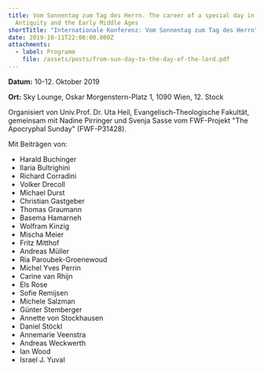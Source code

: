 ```yaml
---
title: Vom Sonnentag zum Tag des Herrn. The career of a special day in Late
  Antiquity and the Early Middle Ages
shortTitle: "Internationale Konferenz: Vom Sonnentag zum Tag des Herrn"
date: 2019-10-11T22:00:00.000Z
attachments:
  - label: Programm
    file: /assets/posts/from-sun-day-to-the-day-of-the-lord.pdf
---
```


**Datum:** 10-12. Oktober 2019

**Ort:** Sky Lounge, Oskar Morgenstern-Platz 1, 1090 Wien, 12. Stock

Organisiert von Univ.Prof. Dr. Uta Heil, Evangelisch-Theologische Fakultät,
gemeinsam mit Nadine Pirringer und Svenja Sasse vom FWF-Projekt "The Apocryphal
Sunday" (FWF-P31428).

Mit Beiträgen von:

- Harald Buchinger
- Ilaria Bultrighini
- Richard Corradini
- Volker Drecoll
- Michael Durst
- Christian Gastgeber
- Thomas Graumann
- Basema Hamarneh
- Wolfram Kinzig
- Mischa Meier
- Fritz Mitthof
- Andreas Müller
- Ria Paroubek-Groenewoud
- Michel Yves Perrin
- Carine van Rhijn
- Els Rose
- Sofie Remijsen
- Michele Salzman
- Günter Stemberger
- Annette von Stockhausen
- Daniel Stöckl
- Annemarie Veenstra
- Andreas Weckwerth
- Ian Wood
- Israel J. Yuval
